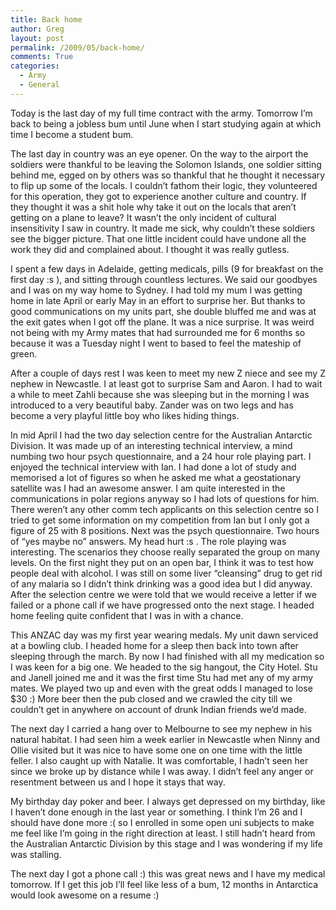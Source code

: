```yaml
---
title: Back home
author: Greg
layout: post
permalink: /2009/05/back-home/
comments: True
categories:
  - Army
  - General
---
```

Today is the last day of my full time contract with the army. Tomorrow I&#8217;m back to being a jobless bum until June when I start studying again at which time I become a student bum.

The last day in country was an eye opener. On the way to the airport the soldiers were thankful to be leaving the Solomon Islands, one soldier sitting behind me, egged on by others was so thankful that he thought it necessary to flip up some of the locals. I couldn&#8217;t fathom their logic, they volunteered for this operation, they got to experience another culture and country. If they thought it was a shit hole why take it out on the locals that aren&#8217;t getting on a plane to leave? It wasn&#8217;t the only incident of cultural insensitivity I saw in country. It made me sick, why couldn&#8217;t these soldiers see the bigger picture. That one little incident could have undone all the work they did and complained about. I thought it was really gutless.

I spent a few days in Adelaide, getting medicals, pills (9 for breakfast on the first day :s ), and sitting through countless lectures. We said our goodbyes and I was on my way home to Sydney. I had told my mum I was getting home in late April or early May in an effort to surprise her. But thanks to good communications on my units part, she double bluffed me and was at the exit gates when I got off the plane. It was a nice surprise. It was weird not being with my Army mates that had surrounded me for 6 months so because it was a Tuesday night I went to based to feel the mateship of green.

After a couple of days rest I was keen to meet my new Z niece and see my Z nephew in Newcastle. I at least got to surprise Sam and Aaron. I had to wait a while to meet Zahli because she was sleeping but in the morning I was introduced to a very beautiful baby. Zander was on two legs and has become a very playful little boy who likes hiding things.

In mid April I had the two day selection centre for the Australian Antarctic Division. It was made up of an interesting technical interview, a mind numbing two hour psych questionnaire, and a 24 hour role playing part. I enjoyed the technical interview with Ian. I had done a lot of study and memorised a lot of figures so when he asked me what a geostationary satellite was I had an awesome answer. I am quite interested in the communications in polar regions anyway so I had lots of questions for him. There weren&#8217;t any other comm tech applicants on this selection centre so I tried to get some information on my competition from Ian but I only got a figure of 25 with 8 positions. Next was the psych questionnaire. Two hours of “yes maybe no” answers. My head hurt :s . The role playing was interesting. The scenarios they choose really separated the group on many levels. On the first night they put on an open bar, I think it was to test how people deal with alcohol. I was still on some liver “cleansing” drug to get rid of any malaria so I didn&#8217;t think drinking was a good idea but I did anyway. After the selection centre we were told that we would receive a letter if we failed or a phone call if we have progressed onto the next stage. I headed home feeling quite confident that I was in with a chance.

This ANZAC day was my first year wearing medals. My unit dawn serviced at a bowling club. I headed home for a sleep then back into town after sleeping through the march. By now I had finished with all my medication so I was keen for a big one. We headed to the sig hangout, the City Hotel. Stu and Janell joined me and it was the first time Stu had met any of my army mates. We played two up and even with the great odds I managed to lose $30 :) More beer then the pub closed and we crawled the city till we couldn&#8217;t get in anywhere on account of drunk Indian friends we&#8217;d made.

The next day I carried a hang over to Melbourne to see my nephew in his natural habitat. I had seen him a week earlier in Newcastle when Ninny and Ollie visited but it was nice to have some one on one time with the little feller. I also caught up with Natalie. It was comfortable, I hadn&#8217;t seen her since we broke up by distance while I was away. I didn&#8217;t feel any anger or resentment between us and I hope it stays that way.

My birthday day poker and beer. I always get depressed on my birthday, like I haven&#8217;t done enough in the last year or something. I think I&#8217;m 26 and I should have done more :( so I enrolled in some open uni subjects to make me feel like I&#8217;m going in the right direction at least. I still hadn&#8217;t heard from the Australian Antarctic Division by this stage and I was wondering if my life was stalling.

The next day I got a phone call :) this was great news and I have my medical tomorrow. If I get this job I&#8217;ll feel like less of a bum, 12 months in Antarctica would look awesome on a resume :)